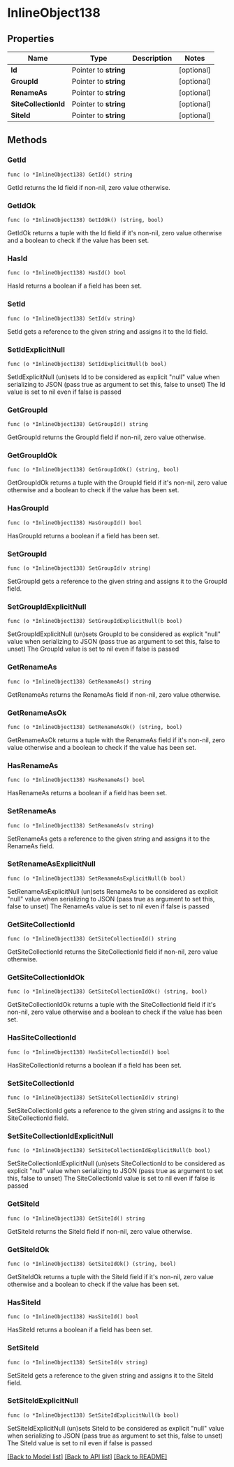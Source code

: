 # InlineObject138

## Properties

Name | Type | Description | Notes
------------ | ------------- | ------------- | -------------
**Id** | Pointer to **string** |  | [optional] 
**GroupId** | Pointer to **string** |  | [optional] 
**RenameAs** | Pointer to **string** |  | [optional] 
**SiteCollectionId** | Pointer to **string** |  | [optional] 
**SiteId** | Pointer to **string** |  | [optional] 

## Methods

### GetId

`func (o *InlineObject138) GetId() string`

GetId returns the Id field if non-nil, zero value otherwise.

### GetIdOk

`func (o *InlineObject138) GetIdOk() (string, bool)`

GetIdOk returns a tuple with the Id field if it's non-nil, zero value otherwise
and a boolean to check if the value has been set.

### HasId

`func (o *InlineObject138) HasId() bool`

HasId returns a boolean if a field has been set.

### SetId

`func (o *InlineObject138) SetId(v string)`

SetId gets a reference to the given string and assigns it to the Id field.

### SetIdExplicitNull

`func (o *InlineObject138) SetIdExplicitNull(b bool)`

SetIdExplicitNull (un)sets Id to be considered as explicit "null" value
when serializing to JSON (pass true as argument to set this, false to unset)
The Id value is set to nil even if false is passed
### GetGroupId

`func (o *InlineObject138) GetGroupId() string`

GetGroupId returns the GroupId field if non-nil, zero value otherwise.

### GetGroupIdOk

`func (o *InlineObject138) GetGroupIdOk() (string, bool)`

GetGroupIdOk returns a tuple with the GroupId field if it's non-nil, zero value otherwise
and a boolean to check if the value has been set.

### HasGroupId

`func (o *InlineObject138) HasGroupId() bool`

HasGroupId returns a boolean if a field has been set.

### SetGroupId

`func (o *InlineObject138) SetGroupId(v string)`

SetGroupId gets a reference to the given string and assigns it to the GroupId field.

### SetGroupIdExplicitNull

`func (o *InlineObject138) SetGroupIdExplicitNull(b bool)`

SetGroupIdExplicitNull (un)sets GroupId to be considered as explicit "null" value
when serializing to JSON (pass true as argument to set this, false to unset)
The GroupId value is set to nil even if false is passed
### GetRenameAs

`func (o *InlineObject138) GetRenameAs() string`

GetRenameAs returns the RenameAs field if non-nil, zero value otherwise.

### GetRenameAsOk

`func (o *InlineObject138) GetRenameAsOk() (string, bool)`

GetRenameAsOk returns a tuple with the RenameAs field if it's non-nil, zero value otherwise
and a boolean to check if the value has been set.

### HasRenameAs

`func (o *InlineObject138) HasRenameAs() bool`

HasRenameAs returns a boolean if a field has been set.

### SetRenameAs

`func (o *InlineObject138) SetRenameAs(v string)`

SetRenameAs gets a reference to the given string and assigns it to the RenameAs field.

### SetRenameAsExplicitNull

`func (o *InlineObject138) SetRenameAsExplicitNull(b bool)`

SetRenameAsExplicitNull (un)sets RenameAs to be considered as explicit "null" value
when serializing to JSON (pass true as argument to set this, false to unset)
The RenameAs value is set to nil even if false is passed
### GetSiteCollectionId

`func (o *InlineObject138) GetSiteCollectionId() string`

GetSiteCollectionId returns the SiteCollectionId field if non-nil, zero value otherwise.

### GetSiteCollectionIdOk

`func (o *InlineObject138) GetSiteCollectionIdOk() (string, bool)`

GetSiteCollectionIdOk returns a tuple with the SiteCollectionId field if it's non-nil, zero value otherwise
and a boolean to check if the value has been set.

### HasSiteCollectionId

`func (o *InlineObject138) HasSiteCollectionId() bool`

HasSiteCollectionId returns a boolean if a field has been set.

### SetSiteCollectionId

`func (o *InlineObject138) SetSiteCollectionId(v string)`

SetSiteCollectionId gets a reference to the given string and assigns it to the SiteCollectionId field.

### SetSiteCollectionIdExplicitNull

`func (o *InlineObject138) SetSiteCollectionIdExplicitNull(b bool)`

SetSiteCollectionIdExplicitNull (un)sets SiteCollectionId to be considered as explicit "null" value
when serializing to JSON (pass true as argument to set this, false to unset)
The SiteCollectionId value is set to nil even if false is passed
### GetSiteId

`func (o *InlineObject138) GetSiteId() string`

GetSiteId returns the SiteId field if non-nil, zero value otherwise.

### GetSiteIdOk

`func (o *InlineObject138) GetSiteIdOk() (string, bool)`

GetSiteIdOk returns a tuple with the SiteId field if it's non-nil, zero value otherwise
and a boolean to check if the value has been set.

### HasSiteId

`func (o *InlineObject138) HasSiteId() bool`

HasSiteId returns a boolean if a field has been set.

### SetSiteId

`func (o *InlineObject138) SetSiteId(v string)`

SetSiteId gets a reference to the given string and assigns it to the SiteId field.

### SetSiteIdExplicitNull

`func (o *InlineObject138) SetSiteIdExplicitNull(b bool)`

SetSiteIdExplicitNull (un)sets SiteId to be considered as explicit "null" value
when serializing to JSON (pass true as argument to set this, false to unset)
The SiteId value is set to nil even if false is passed

[[Back to Model list]](../README.md#documentation-for-models) [[Back to API list]](../README.md#documentation-for-api-endpoints) [[Back to README]](../README.md)



